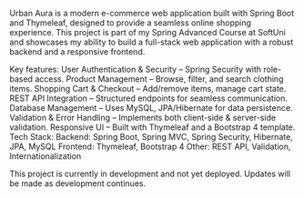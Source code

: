 Urban Aura is a modern e-commerce web application built with Spring Boot and Thymeleaf, designed to provide a seamless online shopping experience. This project is part of my Spring Advanced Course at SoftUni and showcases my ability to build a full-stack web application with a robust backend and a responsive frontend.

Key features: 
User Authentication & Security – Spring Security with role-based access.
Product Management – Browse, filter, and search clothing items.
Shopping Cart & Checkout – Add/remove items, manage cart state.
REST API Integration – Structured endpoints for seamless communication.
Database Management – Uses MySQL, JPA/Hibernate for data persistence.
Validation & Error Handling – Implements both client-side & server-side validation.
Responsive UI – Built with Thymeleaf and a Bootstrap 4 template.
 Tech Stack:
Backend: Spring Boot, Spring MVC, Spring Security, Hibernate, JPA, MySQL
Frontend: Thymeleaf, Bootstrap 4
Other: REST API, Validation, Internationalization

This project is currently in development and not yet deployed. Updates will be made as development continues.
